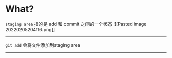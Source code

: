 # What?
`staging area` 指的是 add 和 commit 之间的一个状态
![[Pasted image 20220205204116.png]]
___
`git add` 会将文件添加到staging area
___
